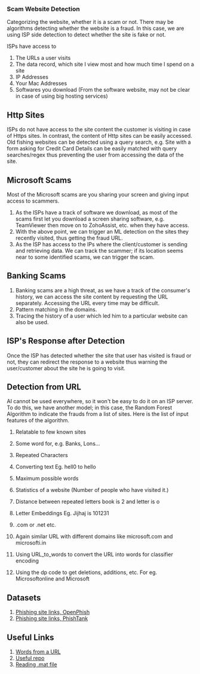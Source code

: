 ### Scam Website Detection

Categorizing the website, whether it is a scam or not. There may be algorithms detecting whether the website is a fraud. In this case, we are using ISP side detection to detect whether the site is fake or not.

ISPs have access to
1) The URLs a user visits
2) The data record, which site I view most and how much time I spend on a site
3) IP Addresses
4) Your Mac Addresses
5) Softwares you download (From the software website, may not be clear in case of using big hosting services)

## Http Sites
ISPs do not have access to the site content the customer is visiting in case of Https sites. In contrast, the content of Http sites can be easily accessed. Old fishing websites can be detected using a query search, e.g. Site with a form asking for Credit Card Details can be easily matched with query searches/regex thus preventing the user from accessing the data of the site.

## Microsoft Scams
Most of the Microsoft scams are you sharing your screen and giving input access to scammers.
1) As the ISPs have a track of software we download, as most of the scams first let you download a screen sharing software, e.g. TeamViewer then move on to ZohoAssist, etc. when they have access.
2) With the above point, we can trigger an ML detection on the sites they recently visited, thus getting the fraud URL.
3) As the ISP has access to the IPs where the client/customer is sending and retrieving data. We can track the scammer; if its location seems near to some identified scams, we can trigger the scam. 

## Banking Scams
1) Banking scams are a high threat, as we have a track of the consumer's history, we can access the site content by requesting the URL separately. Accessing the URL every time may be difficult.
2) Pattern matching in the domains.
3) Tracing the history of a user which led him to a particular website can also be used.

## ISP's Response after Detection
Once the ISP has detected whether the site that user has visited is fraud or not, they can redirect the response to a website thus warning the user/customer about the site he is going to visit.


## Detection from URL
AI cannot be used everywhere, so it won't be easy to do it on an ISP server. To do this, we have another model; in this case, the Random Forest Algorithm to indicate the frauds from a list of sites. Here is the list of input features of the algorithm.

1) Relatable to few known sites
2) Some word for, e.g. Banks, Lons...
3) Repeated Characters
4) Converting text Eg. hell0 to hello
5) Maximum possible words
6) Statistics of a website (Number of people who have visited it.)
7) Distance between repeated letters book is 2 and letter is o
8) Letter Embeddings Eg. Jijhaj is 101231
9) .com or .net etc.
10) Again similar URL with different domains like microsoft.com and microsofti.in 


1) Using URL_to_words to convert the URL into words for classifier encoding
2) Using the dp code to get deletions, additions, etc. For eg. Microsoftonline and Microsoft

## Datasets
1) [Phishing site links, OpenPhish](https://openphish.com/feed.txt)
2) [Phishing site links, PhishTank](https://www.phishtank.com/developer_info.php)

## Useful Links
1) [Words from a URL](https://stackoverflow.com/questions/8870261/how-to-split-text-without-spaces-into-list-of-words)
2) [Useful repo](https://github.com/shramos/Awesome-Cybersecurity-Datasets)
3) [Reading .mat file](https://stackoverflow.com/questions/874461/read-mat-files-in-python)